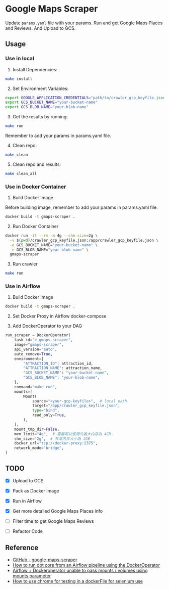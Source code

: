 # Google Maps Scraper

Update `params.yaml` file with your params. Run and get Google Maps Places and Reviews. And Upload to GCS.

## Usage

### Use in local

1. Install Dependencies:
```sh
make install
```

2. Set Environment Variables:
```sh
export GOOGLE_APPLICATION_CREDENTIALS="path/to/crawler_gcp_keyfile.json"
export GCS_BUCKET_NAME="your-bucket-name"
export GCS_BLOB_NAME="your-blob-name"
```

3. Get the results by running:
```sh
make run
```
Remember to add your params in params.yaml file.

4. Clean repo:
```sh
make clean
```

5. Clean repo and results:
```sh
make clean_all
```

### Use in Docker Container

1. Build Docker Image

Before building image, remember to add your params in params.yaml file.
```sh
docker build -t gmaps-scraper .
```

2. Run Docker Container
```sh
docker run -it --rm -m 4g --shm-size=2g \
  -v $(pwd)/crawler_gcp_keyfile.json:/app/crawler_gcp_keyfile.json \
  -e GCS_BUCKET_NAME="your-bucket-name" \
  -e GCS_BLOB_NAME="your-blob-name" \
  gmaps-scraper
```

3. Run crawler
```sh
make run
```

### Use in Airflow

1. Build Docker Image
```sh
docker build -t gmaps-scraper .
```

2. Set Docker Proxy in Airflow docker-compose

3. Add DockerOperator to your DAG
```py
run_scraper = DockerOperator(
    task_id="e_gmaps-scraper",
    image="gmaps-scraper",
    api_version="auto",
    auto_remove=True,
    environment={
        "ATTRACTION_ID": attraction_id,
        "ATTRACTION_NAME": attraction_name,
        "GCS_BUCKET_NAME": "your-bucket-name",
        "GCS_BLOB_NAME": "your-blob-name",
    },
    command="make run",
    mounts=[
        Mount(
            source="<your-gcp-keyfile>",  # local path
            target="/app/crawler_gcp_keyfile.json",
            type="bind",
            read_only=True,
        ),
    ],
    mount_tmp_dir=False,
    mem_limit="4g",  # 容器可以使用的最大内存為 4GB
    shm_size="2g",  # 共享内存大小為 2GB
    docker_url="tcp://docker-proxy:2375",
    network_mode="bridge",
)
```

## TODO
- [x] Upload to GCS
- [x] Pack as Docker Image
- [x] Run in Airflow
- [x] Get more detailed Google Maps Places info
- [ ] Filter time to get Google Maps Reviews
- [ ] Refactor Code


## Reference

- [GitHub - google-maps-scraper](https://github.com/omkarcloud/google-maps-scraper/tree/master)
- [How to run dbt core from an Airflow pipeline using the DockerOperator](https://medium.com/@tdonizeti/how-to-run-dbt-core-from-an-airflow-pipeline-using-the-dockeroperator-e48cf215e9f6)
- [Airflow + Dockeroperator unable to pass mounts / volumes using mounts parameter](https://stackoverflow.com/questions/73106669/airflow-dockeroperator-unable-to-pass-mounts-volumes-using-mounts-parameter)
- [How to use chrome for testing in a dockerFile for selenium use](https://stackoverflow.com/questions/77668629/how-to-use-chrome-for-testing-in-a-dockerfile-for-selenium-use)
